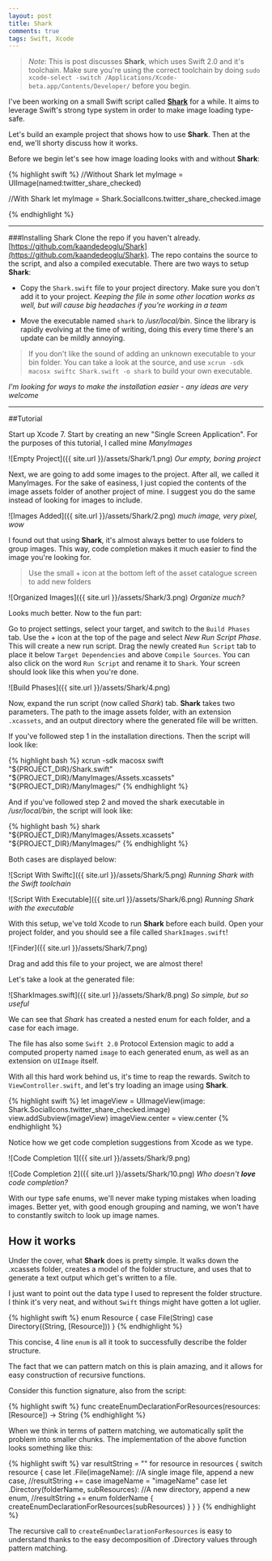 ```yaml
---
layout: post
title: Shark
comments: true
tags: Swift, Xcode
---
```


> *Note*: This is post discusses **Shark**, which uses Swift 2.0 and it's toolchain. Make sure you're using the correct toolchain by doing `sudo xcode-select -switch /Applications/Xcode-beta.app/Contents/Developer/` before you begin.


I've been working on a small Swift script called [**Shark**](https://github.com/kaandedeoglu/Shark) for a while. It aims to leverage Swift's strong type system in order to make image loading type-safe.

Let's build an example project that shows how to use **Shark**. Then at the end, we'll shorty discuss how it works.  

Before we begin let's see how image loading looks with and without **Shark**:

{% highlight swift %}
//Without Shark
let myImage = UIImage(named:twitter_share_checked)

//With Shark
let myImage = Shark.SocialIcons.twitter_share_checked.image

{% endhighlight %}

-----------

###Installing Shark
Clone the repo if you haven't already. [https://github.com/kaandedeoglu/Shark](https://github.com/kaandedeoglu/Shark). The repo contains the source to the script, and also a compiled executable. There are two ways to setup **Shark**:

- Copy the `Shark.swift` file to your project directory. Make sure you don't add it to your project. *Keeping the file in some other location works as well, but will cause big headaches if you're working in a team*

- Move the executable named `shark` to */usr/local/bin*. Since the library is rapidly evolving at the time of writing, doing this every time there's an update can be mildly annoying.

> If you don't like the sound of adding an unknown executable to your bin folder. You can take a look at the source, and use `xcrun -sdk macosx swiftc Shark.swift -o shark` to build your own executable.

*I'm looking for ways to make the installation easier - any ideas are very welcome*

-----------

##Tutorial

Start up Xcode 7. Start by creating an new "Single Screen Application". For the purposes of this tutorial, I called mine *ManyImages*

![Empty Project]({{ site.url }}/assets/Shark/1.png)
*Our empty, boring project*

Next, we are going to add some images to the project. After all, we called it ManyImages. For the sake of easiness, I just copied the contents of the image assets folder of another project of mine. I suggest you do the same instead of looking for images to include.

![Images Added]({{ site.url }}/assets/Shark/2.png)
*much image, very pixel, wow*

I found out that using **Shark**, it's almost always better to use folders to group images. This way, code completion makes it much easier to find the image you're looking for.

> Use the small + icon at the bottom left of the asset catalogue screen to add new folders

![Organized Images]({{ site.url }}/assets/Shark/3.png)
*Organize much?*

Looks much better. Now to the fun part:

Go to project settings, select your target, and switch to the `Build Phases` tab. Use the + icon at the top of the page and select *New Run Script Phase*. This will create a new run script. Drag the newly created `Run Script` tab to place it below `Target Dependencies` and above `Compile Sources`. You can also click on the word `Run Script` and rename it to `Shark`. Your screen should look like this when you're done.

![Build Phases]({{ site.url }}/assets/Shark/4.png)

Now, expand the run script (now called *Shark*) tab. **Shark** takes two parameters. The path to the image assets folder, with an extension `.xcassets`, and an output directory where the generated file will be written.

If you've followed step 1 in the installation directions. Then the script will look like:

{% highlight bash %}
xcrun -sdk macosx swift "${PROJECT_DIR}/Shark.swift" "${PROJECT_DIR}/ManyImages/Assets.xcassets" "${PROJECT_DIR}/ManyImages/"
{% endhighlight %}


And if you've followed step 2 and moved the shark executable in */usr/local/bin*, the script will look like:

{% highlight bash %}
shark "${PROJECT_DIR}/ManyImages/Assets.xcassets" "${PROJECT_DIR}/ManyImages/"
{% endhighlight %}

Both cases are displayed below:

![Script With Swiftc]({{ site.url }}/assets/Shark/5.png)
*Running Shark with the Swift toolchain*

![Script With Executable]({{ site.url }}/assets/Shark/6.png)
*Running Shark with the executable*


With this setup, we've told Xcode to run **Shark** before each build. Open your project folder, and you should see a file called `SharkImages.swift`! 

![Finder]({{ site.url }}/assets/Shark/7.png)

Drag and add this file to your project, we are almost there!

Let's take a look at the generated file:

![SharkImages.swift]({{ site.url }}/assets/Shark/8.png)
*So simple, but so useful*

We can see that *Shark* has created a nested enum for each folder, and a case for each image. 

The file has also some `Swift 2.0` Protocol Extension magic to add a computed property named `image` to each generated enum, as well as an extension on `UIImage` itself.

With all this hard work behind us, it's time to reap the rewards. Switch to `ViewController.swift`, and let's try loading an image using **Shark**.


{% highlight swift %}
let imageView = UIImageView(image: Shark.SocialIcons.twitter_share_checked.image)
view.addSubview(imageView)
imageView.center = view.center
{% endhighlight %}

Notice how we get code completion suggestions from Xcode as we type.

![Code Completion 1]({{ site.url }}/assets/Shark/9.png)

![Code Completion 2]({{ site.url }}/assets/Shark/10.png)
*Who doesn't **love** code completion?*

With our type safe enums, we'll never make typing mistakes when loading images. Better yet, with good enough grouping and naming, we won't have to constantly switch to look up image names.


## How it works

Under the cover, what **Shark** does is pretty simple. It walks down the .xcassets folder, creates a model of the folder structure, and uses that to generate a text output which get's written to a file. 

I just want to point out the data type I used to represent the folder structure. I think it's very neat, and without `Swift` things might have gotten a lot uglier.

{% highlight swift %}
enum Resource {
        case File(String)
        case Directory((String, [Resource]))
}
{% endhighlight %}

This concise, 4 line `enum` is all it took to successfully describe the folder structure. 

The fact that we can pattern match on this is plain amazing, and it allows for easy construction of recursive functions. 

Consider this function signature, also from the script:

{% highlight swift %}
func createEnumDeclarationForResources(resources: [Resource]) -> String
{% endhighlight %}

When we think in terms of pattern matching, we automatically split the problem into smaller chunks. The implementation of the above function looks something like this:

{% highlight swift %}
var resultString = ""
for resource in resources {
	switch resource {
	case let .File(imageName):
	//A single image file, append a new case, 
	//resultString += case imageName = "imageName"
	case let .Directory(folderName, subResources):
	//A new directory, append a new enum, 
	//resultString +=  enum folderName {  createEnumDeclarationForResources(subResources)  }
  }
}
{% endhighlight %}

The recursive call to `createEnumDeclarationForResources` is easy to understand thanks to the easy decomposition of .Directory values through pattern matching.
